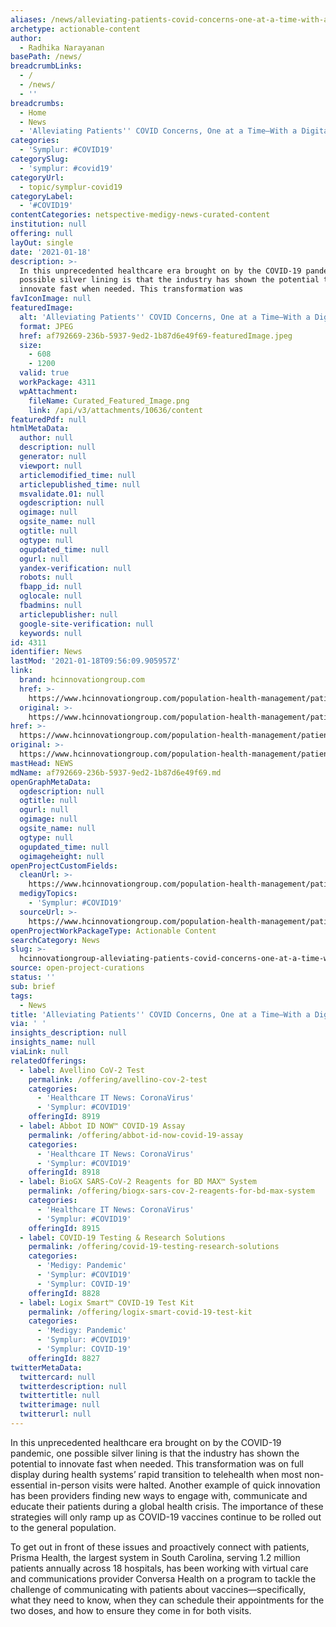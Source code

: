 ```yaml
---
aliases: /news/alleviating-patients-covid-concerns-one-at-a-time-with-a-digital-touch
archetype: actionable-content
author:
  - Radhika Narayanan
basePath: /news/
breadcrumbLinks:
  - /
  - /news/
  - ''
breadcrumbs:
  - Home
  - News
  - 'Alleviating Patients'' COVID Concerns, One at a Time—With a Digital Touch'
categories:
  - 'Symplur: #COVID19'
categorySlug:
  - 'symplur: #covid19'
categoryUrl:
  - topic/symplur-covid19
categoryLabel:
  - '#COVID19'
contentCategories: netspective-medigy-news-curated-content
institution: null
offering: null
layOut: single
date: '2021-01-18'
description: >-
  In this unprecedented healthcare era brought on by the COVID-19 pandemic, one
  possible silver lining is that the industry has shown the potential to
  innovate fast when needed. This transformation was 
favIconImage: null
featuredImage:
  alt: 'Alleviating Patients'' COVID Concerns, One at a Time—With a Digital Touch'
  format: JPEG
  href: af792669-236b-5937-9ed2-1b87d6e49f69-featuredImage.jpeg
  size:
    - 608
    - 1200
  valid: true
  workPackage: 4311
  wpAttachment:
    fileName: Curated_Featured_Image.png
    link: /api/v3/attachments/10636/content
featuredPdf: null
htmlMetaData:
  author: null
  description: null
  generator: null
  viewport: null
  articlemodified_time: null
  articlepublished_time: null
  msvalidate.01: null
  ogdescription: null
  ogimage: null
  ogsite_name: null
  ogtitle: null
  ogtype: null
  ogupdated_time: null
  ogurl: null
  yandex-verification: null
  robots: null
  fbapp_id: null
  oglocale: null
  fbadmins: null
  articlepublisher: null
  google-site-verification: null
  keywords: null
id: 4311
identifier: News
lastMod: '2021-01-18T09:56:09.905957Z'
link:
  brand: hcinnovationgroup.com
  href: >-
    https://www.hcinnovationgroup.com/population-health-management/patient-engagement/article/21205573/alleviating-patients-covid-concerns-one-at-a-timewith-a-digital-touch
  original: >-
    https://www.hcinnovationgroup.com/population-health-management/patient-engagement/article/21205573/alleviating-patients-covid-concerns-one-at-a-timewith-a-digital-touch
href: >-
  https://www.hcinnovationgroup.com/population-health-management/patient-engagement/article/21205573/alleviating-patients-covid-concerns-one-at-a-timewith-a-digital-touch
original: >-
  https://www.hcinnovationgroup.com/population-health-management/patient-engagement/article/21205573/alleviating-patients-covid-concerns-one-at-a-timewith-a-digital-touch
mastHead: NEWS
mdName: af792669-236b-5937-9ed2-1b87d6e49f69.md
openGraphMetaData:
  ogdescription: null
  ogtitle: null
  ogurl: null
  ogimage: null
  ogsite_name: null
  ogtype: null
  ogupdated_time: null
  ogimageheight: null
openProjectCustomFields:
  cleanUrl: >-
    https://www.hcinnovationgroup.com/population-health-management/patient-engagement/article/21205573/alleviating-patients-covid-concerns-one-at-a-timewith-a-digital-touch
  medigyTopics:
    - 'Symplur: #COVID19'
  sourceUrl: >-
    https://www.hcinnovationgroup.com/population-health-management/patient-engagement/article/21205573/alleviating-patients-covid-concerns-one-at-a-timewith-a-digital-touch
openProjectWorkPackageType: Actionable Content
searchCategory: News
slug: >-
  hcinnovationgroup-alleviating-patients-covid-concerns-one-at-a-time-with-a-digital-touch
source: open-project-curations
status: ''
sub: brief
tags:
  - News
title: 'Alleviating Patients'' COVID Concerns, One at a Time—With a Digital Touch'
via: ' '
insights_description: null
insights_name: null
viaLink: null
relatedOfferings:
  - label: Avellino CoV-2 Test
    permalink: /offering/avellino-cov-2-test
    categories:
      - 'Healthcare IT News: CoronaVirus'
      - 'Symplur: #COVID19'
    offeringId: 8919
  - label: Abbot ID NOW™ COVID-19 Assay
    permalink: /offering/abbot-id-now-covid-19-assay
    categories:
      - 'Healthcare IT News: CoronaVirus'
      - 'Symplur: #COVID19'
    offeringId: 8918
  - label: BioGX SARS-CoV-2 Reagents for BD MAX™ System
    permalink: /offering/biogx-sars-cov-2-reagents-for-bd-max-system
    categories:
      - 'Healthcare IT News: CoronaVirus'
      - 'Symplur: #COVID19'
    offeringId: 8915
  - label: COVID-19 Testing & Research Solutions
    permalink: /offering/covid-19-testing-research-solutions
    categories:
      - 'Medigy: Pandemic'
      - 'Symplur: #COVID19'
      - 'Symplur: COVID-19'
    offeringId: 8828
  - label: Logix Smart™ COVID-19 Test Kit
    permalink: /offering/logix-smart-covid-19-test-kit
    categories:
      - 'Medigy: Pandemic'
      - 'Symplur: #COVID19'
      - 'Symplur: COVID-19'
    offeringId: 8827
twitterMetaData:
  twittercard: null
  twitterdescription: null
  twittertitle: null
  twitterimage: null
  twitterurl: null
---
```

<p>In this unprecedented healthcare era brought on by the COVID-19 pandemic, one possible silver lining is that the industry has shown the potential to innovate fast when needed. This transformation was on full display during health systems’ rapid transition to telehealth when most non-essential in-person visits were halted. Another example of quick innovation has been providers finding new ways to engage with, communicate and educate their patients during a global health crisis. The importance of these strategies will only ramp up as COVID-19 vaccines continue to be rolled out to the general population.</p><p>To get out in front of these issues and proactively connect with patients, Prisma Health, the largest system in South Carolina, serving 1.2 million patients annually across 18 hospitals, has been working with virtual care and communications provider Conversa Health on a program to tackle the challenge of communicating with patients about vaccines—specifically, what they need to know, when they can schedule their appointments for the two doses, and how to ensure they come in for both visits.</p>